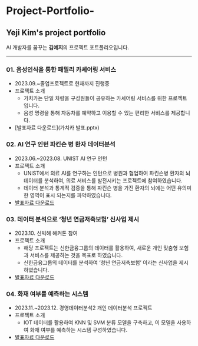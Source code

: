 # Project-Portfolio-
## Yeji Kim's project portfolio
AI 개발자를 꿈꾸는 **김예지**의 프로젝트 포트폴리오입니다.

---
### 01. 음성인식을 통한 패밀리 카셰어링 서비스
- 2023.09.~졸업프로젝트로 현재까지 진행중
- 프로젝트 소개
  - 가치카는 단일 차량을 구성원들이 공유하는 카셰어링 서비스를 위한 프로젝트입니다.
  - 음성 명령을 통해 자동차를 예약하고 이용할 수 있는 편리한 서비스를 제공합니다. 
- [발표자료 다운로드](가치카 발표.pptx)


### 02. AI 연구 인턴 파킨슨 병 환자 데이터분석 
- 2023.06.~2023.08. UNIST AI 연구 인턴 
- 프로젝트 소개 
  - UNIST에서 의료 AI를 연구하는 인턴으로 병원과 협업하여 파킨슨병 환자의 뇌 데이터를 분석하여, 의료 서비스를 발전시키는 프로젝트에 참여하였습니다.
  - 데이터 분석과 통계적 검증을 통해 파킨슨 병을 가진 환자의 뇌에는 어떤 유의미한 영역이 표시 되는지를 파악하였습니다. 
- [발표자료 다운로드]()


### 03. 데이터 분석으로 ‘청년 연금저축보험’ 신사업 제시
- 2023.10. 신빅해 해커톤 참여 
- 프로젝트 소개
  - 해당 프로젝트는 신한금융그룹의 데이터를 활용하여, 새로운 개인 맞춤형 보험과 서비스를 제공하는 것을 목표로 하였습니다.
  - 신한금융그룹의 데이터를 분석하여 ‘청년 연금저축보험’ 이라는 신사업을 제시하였습니다. 
- [발표자료 다운로드](https://github.com/skybrightblue1/Project-Portfolio-/blob/master/%5B%EC%8B%A0%ED%95%9C%EB%9D%BC%EC%9D%B4%ED%94%84%5D%20%EB%B8%94%EB%A3%A8%EB%9D%BC%EC%9D%B4%ED%94%84.pdf)


### 04. 화재 여부를 예측하는 시스템
- 2023.11.~2023.12. 경영데이터분석2 개인 데이터분석 프로젝트 
- 프로젝트 소개
  - IOT 데이터를 활용하여 KNN 및 SVM 분류 모델을 구축하고, 이 모델을 사용하여 화재 여부를 예측하는 시스템 구성하였습니다. 
- [발표자료 다운로드]()
